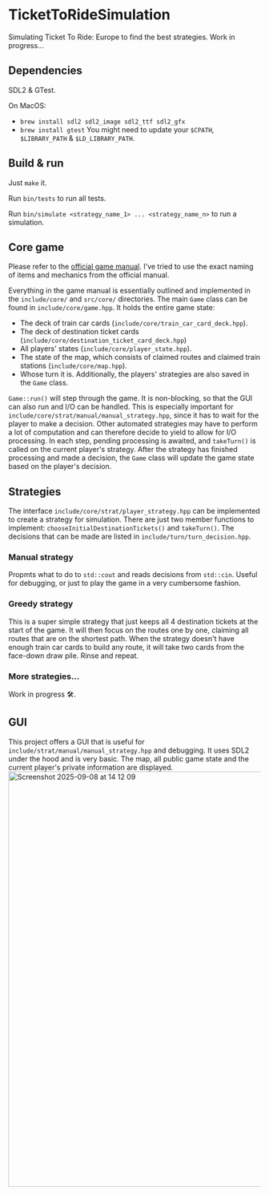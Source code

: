 # TicketToRideSimulation

Simulating Ticket To Ride: Europe to find the best strategies.
Work in progress...

## Dependencies

SDL2 & GTest.

On MacOS:
- `brew install sdl2 sdl2_image sdl2_ttf sdl2_gfx`
- `brew install gtest`
You might need to update your `$CPATH`, `$LIBRARY_PATH` & `$LD_LIBRARY_PATH`.

## Build & run

Just `make` it.

Run `bin/tests` to run all tests.

Run `bin/simulate <strategy_name_1> ... <strategy_name_n>` to run a simulation.

## Core game

Please refer to the [official game manual](http://www.gamingcorner.nl/rules/boardgames/ticket%20to%20ride%20europe_uk.pdf).
I've tried to use the exact naming of items and mechanics from the official manual.

Everything in the game manual is essentially outlined and implemented in the `include/core/` and `src/core/` directories.
The main `Game` class can be found in `include/core/game.hpp`. It holds the entire game state:
- The deck of train car cards (`include/core/train_car_card_deck.hpp`).
- The deck of destination ticket cards (`include/core/destination_ticket_card_deck.hpp`)
- All players' states (`include/core/player_state.hpp`).
- The state of the map, which consists of claimed routes and claimed train stations (`include/core/map.hpp`).
- Whose turn it is.
Additionally, the players' strategies are also saved in the `Game` class.

`Game::run()` will step through the game. It is non-blocking, so that the GUI can also run and I/O can be handled.
This is especially important for `include/core/strat/manual/manual_strategy.hpp`, since it has to wait for the player to make a decision.
Other automated strategies may have to perform a lot of computation and can therefore decide to yield to allow for I/O processing.
In each step, pending processing is awaited, and `takeTurn()` is called on the current player's strategy.
After the strategy has finished processing and made a decision, the `Game` class will update the game state based on the player's decision.

## Strategies

The interface `include/core/strat/player_strategy.hpp` can be implemented to create a strategy for simulation.
There are just two member functions to implement: `chooseInitialDestinationTickets()` and `takeTurn()`.
The decisions that can be made are listed in `include/turn/turn_decision.hpp`.

### Manual strategy

Propmts what to do to `std::cout` and reads decisions from `std::cin`.
Useful for debugging, or just to play the game in a very cumbersome fashion.

### Greedy strategy

This is a super simple strategy that just keeps all 4 destination tickets at the start of the game.
It will then focus on the routes one by one, claiming all routes that are on the shortest path.
When the strategy doesn't have enough train car cards to build any route, it will take two cards from the face-down draw pile.
Rinse and repeat.

### More strategies...

Work in progress 🛠️.

## GUI

This project offers a GUI that is useful for `include/strat/manual/manual_strategy.hpp` and debugging.
It uses SDL2 under the hood and is very basic. The map, all public game state and the current player's private information are displayed.
<img width="1253" height="829" alt="Screenshot 2025-09-08 at 14 12 09" src="https://github.com/user-attachments/assets/2738cd7d-4df6-4a98-8bcc-237f47c8bd46" />
